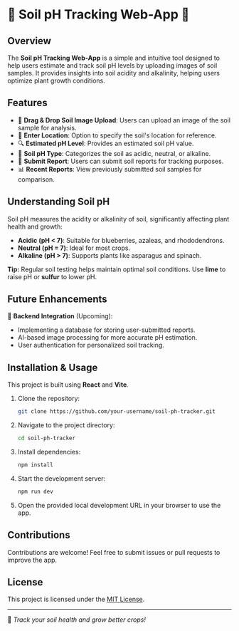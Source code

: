 # 🌱 Soil pH Tracking Web-App 🌾

## Overview
The **Soil pH Tracking Web-App** is a simple and intuitive tool designed to help users estimate and track soil pH levels by uploading images of soil samples. It provides insights into soil acidity and alkalinity, helping users optimize plant growth conditions.

## Features
- 📸 **Drag & Drop Soil Image Upload**: Users can upload an image of the soil sample for analysis.
- 📍 **Enter Location**: Option to specify the soil's location for reference.
- 🔍 **Estimated pH Level**: Provides an estimated soil pH value.
- 🌾 **Soil pH Type**: Categorizes the soil as acidic, neutral, or alkaline.
- 📜 **Submit Report**: Users can submit soil reports for tracking purposes.
- 📊 **Recent Reports**: View previously submitted soil samples for comparison.

## Understanding Soil pH
Soil pH measures the acidity or alkalinity of soil, significantly affecting plant health and growth:
- **Acidic (pH < 7)**: Suitable for blueberries, azaleas, and rhododendrons.
- **Neutral (pH = 7)**: Ideal for most crops.
- **Alkaline (pH > 7)**: Supports plants like asparagus and spinach.

**Tip:** Regular soil testing helps maintain optimal soil conditions. Use **lime** to raise pH or **sulfur** to lower pH.

## Future Enhancements
🚀 **Backend Integration** (Upcoming):
- Implementing a database for storing user-submitted reports.
- AI-based image processing for more accurate pH estimation.
- User authentication for personalized soil tracking.

## Installation & Usage
This project is built using **React** and **Vite**.

1. Clone the repository:
   ```sh
   git clone https://github.com/your-username/soil-ph-tracker.git
   ```
2. Navigate to the project directory:
   ```sh
   cd soil-ph-tracker
   ```
3. Install dependencies:
   ```sh
   npm install
   ```
4. Start the development server:
   ```sh
   npm run dev
   ```
5. Open the provided local development URL in your browser to use the app.

## Contributions
Contributions are welcome! Feel free to submit issues or pull requests to improve the app.

## License
This project is licensed under the [MIT License](LICENSE).

---
🌱 *Track your soil health and grow better crops!*
